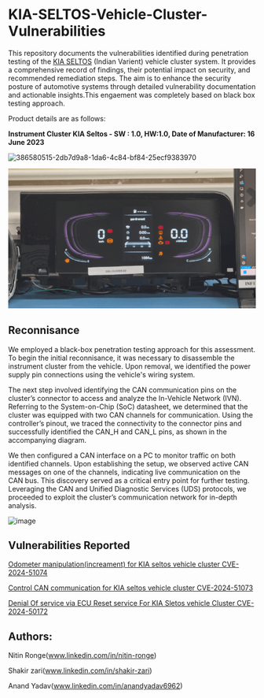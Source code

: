 # KIA-SELTOS-Vehicle-Cluster-Vulnerabilities
This repository documents the vulnerabilities identified during penetration testing of the [KIA SELTOS](https://en.wikipedia.org/wiki/Kia_Seltos) (Indian Varient) vehicle cluster system. It provides a comprehensive record of findings, their potential impact on security, and recommended remediation steps. The aim is to enhance the security posture of automotive systems through detailed vulnerability documentation and actionable insights.This engaement was completely based on black box testing approach.

Product details are as follows:

**Instrument Cluster KIA Seltos - SW : 1.0, HW:1.0, Date of Manufacturer: 16 June 2023**

<img width="1133" alt="386580515-2db7d9a8-1da6-4c84-bf84-25ecf9383970" src="https://github.com/user-attachments/assets/efd75017-2070-448b-8d5b-b03c485a6209">

![](https://github.com/nitinronge91/KIA-SELTOS-Cluster-Vulnerabilities/blob/198ca874bdaa652c88cb27cdaefbd4cace707c32/Cluster_KIA.gif)

##  Reconnisance
We employed a black-box penetration testing approach for this assessment. To begin the initial  reconnisance, it was necessary to disassemble the instrument cluster from the vehicle. Upon removal, we identified the power supply pin connections using the vehicle's wiring system.

The next step involved identifying the CAN communication pins on the cluster’s connector to access and analyze the In-Vehicle Network (IVN). Referring to the System-on-Chip (SoC) datasheet, we determined that the cluster was equipped with two CAN channels for communication. Using the controller’s pinout, we traced the connectivity to the connector pins and successfully identified the CAN_H and CAN_L pins, as shown in the accompanying diagram.

We then configured a CAN interface on a PC to monitor traffic on both identified channels. Upon establishing the setup, we observed active CAN messages on one of the channels, indicating live communication on the CAN bus.
This discovery served as a critical entry point for further testing. Leveraging the CAN and Unified Diagnostic Services (UDS) protocols, we proceeded to exploit the cluster’s communication network for in-depth analysis.

![image](https://github.com/user-attachments/assets/d37bec7a-34c5-4a93-af0a-d8e679df475a)




## Vulnerabilities Reported

 [Odometer manipulation(increament) for KIA seltos vehicle cluster CVE-2024-51074](https://github.com/nitinronge91/KIA-SELTOS-Cluster-Vulnerabilities/blob/0446f6fe6299eb39310e996c73d5513e70d76353/CVE/Odometer%20Manipulation(Increase)%20for%20KIA%20SELTOS%20Cluster%20CVE-2024-51074.md)

 [Control CAN communication for KIA seltos vehicle cluster CVE-2024-51073](https://github.com/nitinronge91/KIA-SELTOS-Cluster-Vulnerabilities/blob/3755e3f692dce5b1ab06de2d04a2433c907ab21c/CVE/Control%20CAN%20communication%20for%20KIA%20SELTOS%20Cluster%20CVE-2024-51073.md)

 [Denial Of service via ECU Reset service For KIA Sletos vehicle Cluster CVE-2024-50172](https://github.com/nitinronge91/KIA-SELTOS-Cluster-Vulnerabilities/blob/628b1550f0093f79380929074b6a5e6ca6f2d04b/CVE/Denial%20of%20Service%20via%20ECU%20Reset%20Service%20For%20KIA%20SELTOS%20CVE-2024-51072.md)

     
## Authors:
   Nitin Ronge(www.linkedin.com/in/nitin-ronge)
   
   Shakir zari(www.linkedin.com/in/shakir-zari)
  
   Anand Yadav(www.linkedin.com/in/anandyadav6962)
   

 

